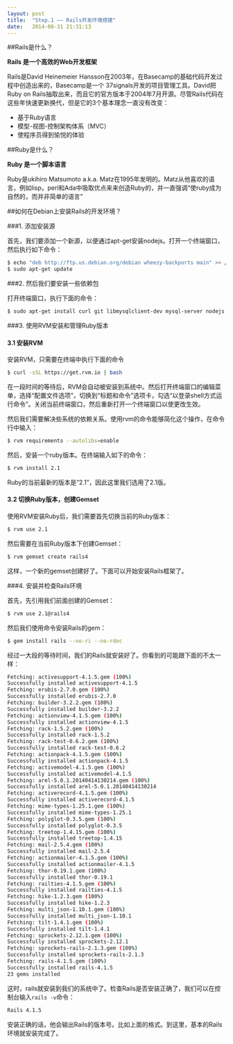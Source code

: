 ```yaml
---
layout: post
title:  "Step.1 —— Rails开发环境搭建"
date:   2014-08-31 21:31:13
---
```


##Rails是什么？

**Rails 是一个高效的Web开发框架**

Rails是David Heinemeier Hansson在2003年，在Basecamp的基础代码开发过程中创造出来的，Basecamp是一个 37signals开发的项目管理工具。David把Ruby on Rails抽取出来，而且它的官方版本于2004年7月开源。尽管Rails代码在这些年快速更新换代，但是它的3个基本理念一直没有改变：

* 基于Ruby语言
* 模型-视图-控制架构体系（MVC）
* 使程序员得到愉悦的体验

##Ruby是什么？

**Ruby 是一个脚本语言**

Ruby是ukihiro Matsumoto a.k.a. Matz在1995年发明的。Matz从他喜欢的语言，例如lisp，perl和Ada中吸取优点来来创造Ruby的，并一直强调“使ruby成为自然的，而并非简单的语言”

##如何在Debian上安装Rails的开发环境？

###1. 添加安装源

首先，我们要添加一个新源，以便通过apt-get安装nodejs。打开一个终端窗口，然后执行如下命令：


``` bash
$ echo "deb http://ftp.us.debian.org/debian wheezy-backports main" >> /etc/apt/sources.list
$ sudo apt-get update
```

###2. 然后我们要安装一些依赖包

打开终端窗口，执行下面的命令：


``` bash
$ sudo apt-get install curl git libmysqlclient-dev mysql-server nodejs

```

###3. 使用RVM安装和管理Ruby版本

#### 3.1 安装RVM

安装RVM，只需要在终端中执行下面的命令

``` bash
$ curl -sSL https://get.rvm.io | bash
```

在一段时间的等待后，RVM会自动被安装到系统中。然后打开终端窗口的编辑菜单，选择“配置文件选项”，切换到“标题和命令”选项卡，勾选“以登录shell方式运行命令”。关闭当前终端窗口，然后重新打开一个终端窗口以使更改生效。

然后我们需要解决些系统的依赖关系。使用rvm的命令能够简化这个操作，在命令行中输入：

``` bash
$ rvm requirements --autolibs=enable
```

然后，安装一个ruby版本。在终端输入如下的命令：

``` bash
$ rvm install 2.1

```

Ruby的当前最新的版本是“2.1”，因此这里我们选用了2.1版。

#### 3.2 切换Ruby版本，创建Gemset

使用RVM安装Ruby后，我们需要首先切换当前的Ruby版本：

``` bash
$ rvm use 2.1
```

然后需要在当前Ruby版本下创建Gemset：

``` bash
$ rvm gemset create rails4
```

这样，一个新的gemset创建好了。下面可以开始安装Rails框架了。

###4. 安装并检查Rails环境

首先，先引用我们前面创建的Gemset：


``` bash
$ rvm use 2.1@rails4
```

然后我们使用命令安装Rails的gem：

``` bash
$ gem install rails --no-ri --no-rdoc
```

经过一大段的等待时间，我们的Rails就安装好了。你看到的可能跟下面的不太一样：

``` bash
Fetching: activesupport-4.1.5.gem (100%)
Successfully installed activesupport-4.1.5
Fetching: erubis-2.7.0.gem (100%)
Successfully installed erubis-2.7.0
Fetching: builder-3.2.2.gem (100%)
Successfully installed builder-3.2.2
Fetching: actionview-4.1.5.gem (100%)
Successfully installed actionview-4.1.5
Fetching: rack-1.5.2.gem (100%)
Successfully installed rack-1.5.2
Fetching: rack-test-0.6.2.gem (100%)
Successfully installed rack-test-0.6.2
Fetching: actionpack-4.1.5.gem (100%)
Successfully installed actionpack-4.1.5
Fetching: activemodel-4.1.5.gem (100%)
Successfully installed activemodel-4.1.5
Fetching: arel-5.0.1.20140414130214.gem (100%)
Successfully installed arel-5.0.1.20140414130214
Fetching: activerecord-4.1.5.gem (100%)
Successfully installed activerecord-4.1.5
Fetching: mime-types-1.25.1.gem (100%)
Successfully installed mime-types-1.25.1
Fetching: polyglot-0.3.5.gem (100%)
Successfully installed polyglot-0.3.5
Fetching: treetop-1.4.15.gem (100%)
Successfully installed treetop-1.4.15
Fetching: mail-2.5.4.gem (100%)
Successfully installed mail-2.5.4
Fetching: actionmailer-4.1.5.gem (100%)
Successfully installed actionmailer-4.1.5
Fetching: thor-0.19.1.gem (100%)
Successfully installed thor-0.19.1
Fetching: railties-4.1.5.gem (100%)
Successfully installed railties-4.1.5
Fetching: hike-1.2.3.gem (100%)
Successfully installed hike-1.2.3
Fetching: multi_json-1.10.1.gem (100%)
Successfully installed multi_json-1.10.1
Fetching: tilt-1.4.1.gem (100%)
Successfully installed tilt-1.4.1
Fetching: sprockets-2.12.1.gem (100%)
Successfully installed sprockets-2.12.1
Fetching: sprockets-rails-2.1.3.gem (100%)
Successfully installed sprockets-rails-2.1.3
Fetching: rails-4.1.5.gem (100%)
Successfully installed rails-4.1.5
23 gems installed
```

这时，rails就安装到我们的系统中了。检查Rails是否安装正确了，我们可以在控制台输入`rails -v`命令：

``` bash
Rails 4.1.5
```

安装正确的话，他会输出Rails的版本号。比如上面的格式。到这里，基本的Rails环境就安装完成了。







